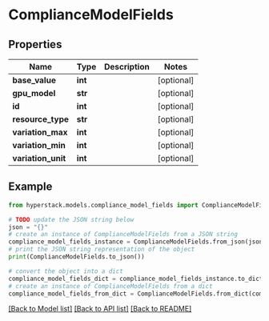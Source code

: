 # ComplianceModelFields


## Properties

Name | Type | Description | Notes
------------ | ------------- | ------------- | -------------
**base_value** | **int** |  | [optional] 
**gpu_model** | **str** |  | [optional] 
**id** | **int** |  | [optional] 
**resource_type** | **str** |  | [optional] 
**variation_max** | **int** |  | [optional] 
**variation_min** | **int** |  | [optional] 
**variation_unit** | **int** |  | [optional] 

## Example

```python
from hyperstack.models.compliance_model_fields import ComplianceModelFields

# TODO update the JSON string below
json = "{}"
# create an instance of ComplianceModelFields from a JSON string
compliance_model_fields_instance = ComplianceModelFields.from_json(json)
# print the JSON string representation of the object
print(ComplianceModelFields.to_json())

# convert the object into a dict
compliance_model_fields_dict = compliance_model_fields_instance.to_dict()
# create an instance of ComplianceModelFields from a dict
compliance_model_fields_from_dict = ComplianceModelFields.from_dict(compliance_model_fields_dict)
```
[[Back to Model list]](../README.md#documentation-for-models) [[Back to API list]](../README.md#documentation-for-api-endpoints) [[Back to README]](../README.md)


